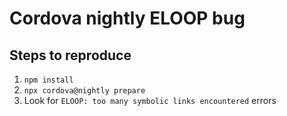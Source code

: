 Cordova nightly ELOOP bug
=========================

Steps to reproduce
------------------

1. `npm install`
2. `npx cordova@nightly prepare`
3. Look for `ELOOP: too many symbolic links encountered` errors
